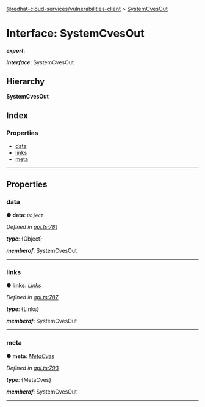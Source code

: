 [@redhat-cloud-services/vulnerabilities-client](../README.md) > [SystemCvesOut](../interfaces/systemcvesout.md)

# Interface: SystemCvesOut

*__export__*: 

*__interface__*: SystemCvesOut

## Hierarchy

**SystemCvesOut**

## Index

### Properties

* [data](systemcvesout.md#data)
* [links](systemcvesout.md#links)
* [meta](systemcvesout.md#meta)

---

## Properties

<a id="data"></a>

###  data

**● data**: *`Object`*

*Defined in [api.ts:781](https://github.com/RedHatInsights/javascript-clients/blob/master/packages/vulnerabilities/git-api/api.ts#L781)*

*__type__*: {Object}

*__memberof__*: SystemCvesOut

___
<a id="links"></a>

###  links

**● links**: *[Links](links.md)*

*Defined in [api.ts:787](https://github.com/RedHatInsights/javascript-clients/blob/master/packages/vulnerabilities/git-api/api.ts#L787)*

*__type__*: {Links}

*__memberof__*: SystemCvesOut

___
<a id="meta"></a>

###  meta

**● meta**: *[MetaCves](metacves.md)*

*Defined in [api.ts:793](https://github.com/RedHatInsights/javascript-clients/blob/master/packages/vulnerabilities/git-api/api.ts#L793)*

*__type__*: {MetaCves}

*__memberof__*: SystemCvesOut

___

